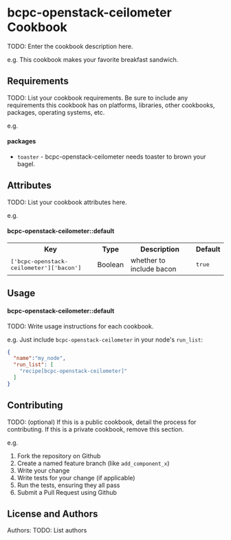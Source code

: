 bcpc-openstack-ceilometer Cookbook
==================================
TODO: Enter the cookbook description here.

e.g.
This cookbook makes your favorite breakfast sandwich.

Requirements
------------
TODO: List your cookbook requirements. Be sure to include any requirements this cookbook has on platforms, libraries, other cookbooks, packages, operating systems, etc.

e.g.
#### packages
- `toaster` - bcpc-openstack-ceilometer needs toaster to brown your bagel.

Attributes
----------
TODO: List your cookbook attributes here.

e.g.
#### bcpc-openstack-ceilometer::default
<table>
  <tr>
    <th>Key</th>
    <th>Type</th>
    <th>Description</th>
    <th>Default</th>
  </tr>
  <tr>
    <td><tt>['bcpc-openstack-ceilometer']['bacon']</tt></td>
    <td>Boolean</td>
    <td>whether to include bacon</td>
    <td><tt>true</tt></td>
  </tr>
</table>

Usage
-----
#### bcpc-openstack-ceilometer::default
TODO: Write usage instructions for each cookbook.

e.g.
Just include `bcpc-openstack-ceilometer` in your node's `run_list`:

```json
{
  "name":"my_node",
  "run_list": [
    "recipe[bcpc-openstack-ceilometer]"
  ]
}
```

Contributing
------------
TODO: (optional) If this is a public cookbook, detail the process for contributing. If this is a private cookbook, remove this section.

e.g.
1. Fork the repository on Github
2. Create a named feature branch (like `add_component_x`)
3. Write your change
4. Write tests for your change (if applicable)
5. Run the tests, ensuring they all pass
6. Submit a Pull Request using Github

License and Authors
-------------------
Authors: TODO: List authors
